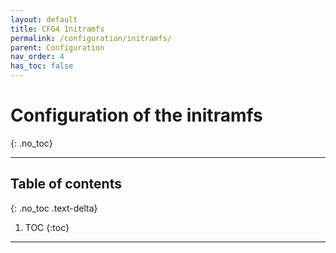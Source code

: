 ```yaml
---
layout: default
title: CFG4 Initramfs
permalink: /configuration/initramfs/
parent: Configuration
nav_order: 4
has_toc: false
---
```


# Configuration of the initramfs
{: .no_toc}

---

## Table of contents
{: .no_toc .text-delta}

1. TOC
{:toc}

---
